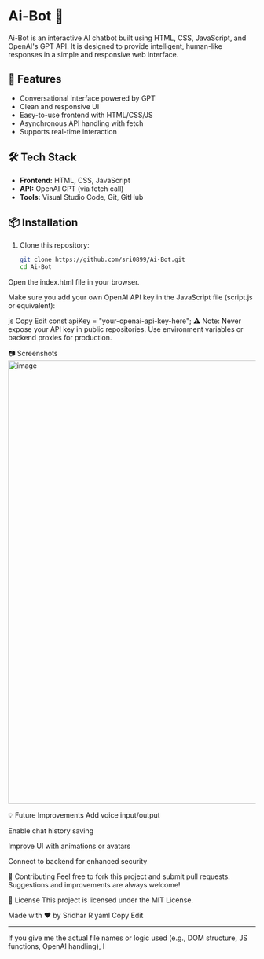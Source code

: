 # Ai-Bot 🤖

Ai-Bot is an interactive AI chatbot built using HTML, CSS, JavaScript, and OpenAI's GPT API. It is designed to provide intelligent, human-like responses in a simple and responsive web interface.

## 🚀 Features

- Conversational interface powered by GPT
- Clean and responsive UI
- Easy-to-use frontend with HTML/CSS/JS
- Asynchronous API handling with fetch
- Supports real-time interaction

## 🛠️ Tech Stack

- **Frontend:** HTML, CSS, JavaScript
- **API:** OpenAI GPT (via fetch call)
- **Tools:** Visual Studio Code, Git, GitHub

## 📦 Installation

1. Clone this repository:
   ```bash
   git clone https://github.com/sri0899/Ai-Bot.git
   cd Ai-Bot
Open the index.html file in your browser.

Make sure you add your own OpenAI API key in the JavaScript file (script.js or equivalent):

js
Copy
Edit
const apiKey = "your-openai-api-key-here";
⚠️ Note: Never expose your API key in public repositories. Use environment variables or backend proxies for production.

📷 Screenshots
<img width="1892" height="903" alt="image" src="https://github.com/user-attachments/assets/9bfdd630-242d-47ab-a67f-0f966b6c22aa" />


💡 Future Improvements
Add voice input/output

Enable chat history saving

Improve UI with animations or avatars

Connect to backend for enhanced security

🤝 Contributing
Feel free to fork this project and submit pull requests. Suggestions and improvements are always welcome!

📄 License
This project is licensed under the MIT License.

Made with ❤️ by Sridhar R
yaml
Copy
Edit

---

If you give me the actual file names or logic used (e.g., DOM structure, JS functions, OpenAI handling), I 

